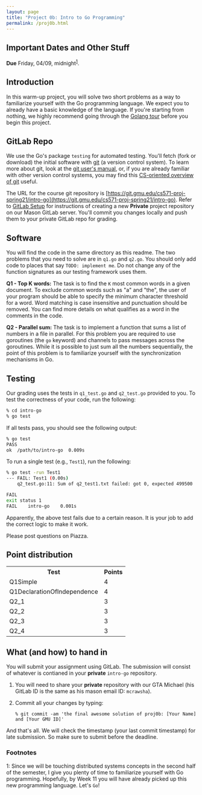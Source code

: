 ```yaml
---
layout: page
title: "Project 0b: Intro to Go Programming"
permalink: /proj0b.html
---
```


## Important Dates and Other Stuff

**Due** Friday, 04/09, midnight<sup>[1](#myfootnote1)</sup>.


## Introduction

In this warm-up project, you will solve two short problems as a way
to familiarize yourself with the Go programming language. We expect
you to already have a basic knowledge of the language. If you're
starting from nothing, we highly recommend going through the [Golang
tour](https://tour.golang.org/list) before you begin this project.

## GitLab Repo

We use the Go's package `testing` for automated testing. You'll fetch (fork or download) the initial software with
[git](https://git-scm.com/) (a version control system).  To learn
more about git, look at the [git user's
manual](https://mirrors.edge.kernel.org/pub/software/scm/git/docs/user-manual.html),
or, if you are already familiar with other version control systems,
you may find this [CS-oriented overview of
git](https://eagain.net/articles/git-for-computer-scientists/)
useful.

The URL for the course git repository is
[https://git.gmu.edu/cs571-proj-spring21/intro-go](https://git.gmu.edu/cs571-proj-spring21/intro-go).
Refer to [GitLab Setup](./gitlab_setup.html) for instructions of
creating a new **Private** project repository on our Mason GitLab
server.  You'll commit you changes locally and push them to your
private GitLab repo for grading. 

## Software

You will find the code in the same directory as this readme. The two
problems that you need to solve are in `q1.go` and `q2.go`. You should
only add code to places that say `TODO: implement me`. Do not change
any of the function signatures as our testing framework uses them.  

**Q1 - Top K words:**
The task is to find the `K` most common words in a given document. To
exclude common words such as "a" and "the", the user of your program
should be able to specify the minimum character threshold for a word.
Word matching is case insensitive and punctuation should be removed.
You can find more details on what qualifies as a word in the comments
in the code. 

**Q2 - Parallel sum:**
The task is to implement a function that sums a list of numbers in a
file in parallel. For this problem you are required to use goroutines
(the `go` keyword) and channels to pass messages across the goroutines.
While it is possible to just sum all the numbers sequentially, the
point of this problem is to familiarize yourself with the
synchronization mechanisms in Go. 

## Testing

Our grading uses the tests in `q1_test.go` and `q2_test.go` provided to
you. To test the correctness of your code, run the following: 

```bash
% cd intro-go
% go test
```

If all tests pass, you should see the following output: 

```bash
% go test
PASS
ok	/path/to/intro-go  0.009s
```

To run a single test (e.g., `Test1`), run the following:

```bash
% go test -run Test1
--- FAIL: Test1 (0.00s)
    q2_test.go:11: Sum of q2_test1.txt failed: got 0, expected 499500

FAIL
exit status 1
FAIL	intro-go	0.001s
```

Apparently, the above test fails due to a certain reason. It is your
job to add the correct logic to make it work.

Please post questions on Piazza.

## Point distribution

<p><table>
<tr><th>Test</th><th>Points</th></tr>
<tr><td>Q1Simple</td><td>4</td></tr>
<tr><td>Q1DeclarationOfIndependence</td><td>4</td></tr>
<tr><td>Q2_1</td><td>3</td></tr>
<tr><td>Q2_2</td><td>3</td></tr>
<tr><td>Q2_3</td><td>3</td></tr>
<tr><td>Q2_4</td><td>3</td></tr>
</table></p>


## What (and how) to hand in

You will submit your assignment using GitLab. The submission will
consist of whatever is contianed in your **private**
`intro-go` repository.

1. You will need to share your **private** repository with our GTA Michael (his GitLab ID
is the same as his mason email ID: `mcrawsha`).

2. Commit all your changes by typing:

	```
	% git commit -am 'the final awesome solution of proj0b: [Your Name] and [Your GMU ID]'
	```

And that's all. We will check the timestamp (your last commit
timestamp) for late submission. So make sure to submit before the
deadline.


### Footnotes

<a name="myfootnote1">1</a>: Since we will be touching distributed
systems concepts in the second half of the semester, I give you
plenty of time to familiarize yourself with Go programming.
Hopefully, by Week 11 you will have already picked up this new
programming language. Let's `Go`!
